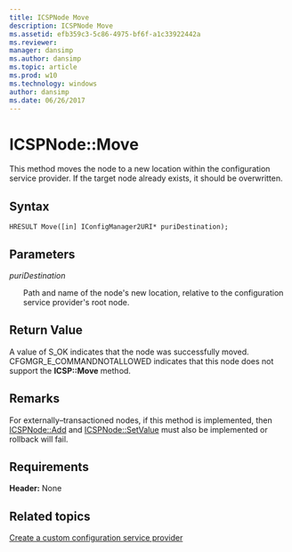 ```yaml
---
title: ICSPNode Move
description: ICSPNode Move
ms.assetid: efb359c3-5c86-4975-bf6f-a1c33922442a
ms.reviewer: 
manager: dansimp
ms.author: dansimp
ms.topic: article
ms.prod: w10
ms.technology: windows
author: dansimp
ms.date: 06/26/2017
---
```


# ICSPNode::Move

This method moves the node to a new location within the configuration service provider. If the target node already exists, it should be overwritten.

## Syntax

``` syntax
HRESULT Move([in] IConfigManager2URI* puriDestination);
```

## Parameters

<a href="" id="puridestination"></a>*puriDestination*  
<p style="margin-left: 25px">Path and name of the node's new location, relative to the configuration service provider's root node.</p>

## Return Value

A value of S\_OK indicates that the node was successfully moved. CFGMGR\_E\_COMMANDNOTALLOWED indicates that this node does not support the **ICSP::Move** method.

## Remarks

For externally–transactioned nodes, if this method is implemented, then [ICSPNode::Add](icspnodeadd.md) and [ICSPNode::SetValue](icspnodesetvalue.md) must also be implemented or rollback will fail.

## Requirements

**Header:** None

## Related topics

[Create a custom configuration service provider](create-a-custom-configuration-service-provider.md)

 






